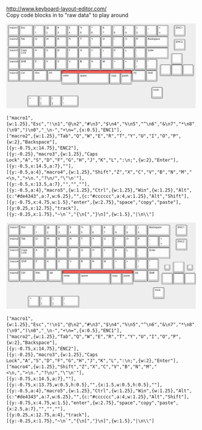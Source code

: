 http://www.keyboard-layout-editor.com/  
Copy code blocks in to "raw data" to play around

![Layouts/no_Mouse.png](https://github.com/MydriasisOneMillion/Kent_Keeb/blob/8c223a59a868e9cae23a83dd8b2005636b7b6aa9/Layouts/no_Mouse.png)

```
["macro1",{w:1.25},"Esc","!\n1","@\n2","#\n3","$\n4","%\n5","^\n6","&\n7","*\n8","(\n9",")\n0","_\n-","+\n=",{x:0.5},"ENC1"],
["macro2",{w:1.25},"Tab","Q","W","E","R","T","Y","U","I","O","P",{w:2},"Backspace"],
[{y:-0.75,x:14.75},"ENC2"],
[{y:-0.25},"macro3",{w:1.25},"Caps Lock","A","S","D","F","G","H","J","K","L",":\n;",{w:2},"Enter"],
[{y:-0.5,x:14.5,a:7},""],
[{y:-0.5,a:4},"macro4",{w:1.25},"Shift","Z","X","C","V","B","N","M","<\n,",">\n.","?\n/","\"\n'"],
[{y:-0.5,x:13.5,a:7},"","",""],
[{y:-0.5,a:4},"macro5",{w:1.25},"Ctrl",{w:1.25},"Win",{w:1.25},"Alt",{c:"#de4343",a:7,w:6.25},"",{c:"#cccccc",a:4,w:1.25},"Alt","Shift"],
[{y:-0.75,x:4.75,w:1.5},"enter",{w:2.75},"space","copy","paste"],
[{y:0.25,x:12.75},"track"],
[{y:-0.25,x:1.75},"~\n`","{\n[","}\n]",{w:1.5},"|\n\\"]
```


![Layouts/Mouse.png](https://github.com/MydriasisOneMillion/Kent_Keeb/blob/8c223a59a868e9cae23a83dd8b2005636b7b6aa9/Layouts/Mouse.png)


```
["macro1",{w:1.25},"Esc","!\n1","@\n2","#\n3","$\n4","%\n5","^\n6","&\n7","*\n8","(\n9",")\n0","_\n-","+\n=",{x:0.5},"ENC1"],
["macro2",{w:1.25},"Tab","Q","W","E","R","T","Y","U","I","O","P",{w:2},"Backspace"],
[{y:-0.75,x:14.75},"ENC2"],
[{y:-0.25},"macro3",{w:1.25},"Caps Lock","A","S","D","F","G","H","J","K","L",":\n;",{w:2},"Enter"],
["macro4",{w:1.25},"Shift","Z","X","C","V","B","N","M","<\n,",">\n.","?\n/","\"\n'"],
[{y:-0.75,x:14.5,a:7},""],
[{y:-0.75,x:13.75,w:0.5,h:0.5},"",{x:1.5,w:0.5,h:0.5},""],
[{y:-0.5,a:4},"macro5",{w:1.25},"Ctrl",{w:1.25},"Win",{w:1.25},"Alt",{c:"#de4343",a:7,w:6.25},"",{c:"#cccccc",a:4,w:1.25},"Alt","Shift"],
[{y:-0.75,x:4.75,w:1.5},"enter",{w:2.75},"space","copy","paste",{x:2.5,a:7},"","",""],
[{y:0.25,x:12.75,a:4},"track"],
[{y:-0.25,x:1.75},"~\n`","{\n[","}\n]",{w:1.5},"|\n\\"]
```
